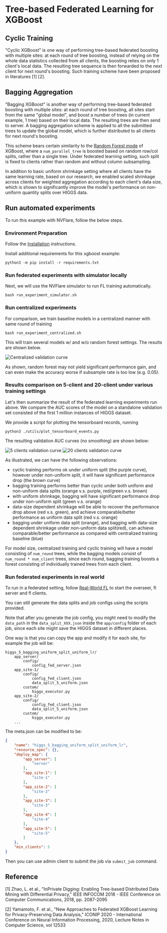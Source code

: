 # Tree-based Federated Learning for XGBoost   

## Cyclic Training 

"Cyclic XGBoost" is one way of performing tree-based federated boosting with multiple sites: at each round of tree boosting, instead of relying on the whole data statistics collected from all clients, the boosting relies on only 1 client's local data. The resulting tree sequence is then forwarded to the next client for next round's boosting. Such training scheme have been proposed in literatures [1] [2].

## Bagging Aggregation

"Bagging XGBoost" is another way of performing tree-based federated boosting with multiple sites: at each round of tree boosting, all sites start from the same "global model", and boost a number of trees (in current example, 1 tree) based on their local data. The resulting trees are then send to server. A bagging aggregation scheme is applied to all the submitted trees to update the global model, which is further distributed to all clients for next round's boosting. 

This scheme bears certain similarity to the [Random Forest mode](https://xgboost.readthedocs.io/en/stable/tutorials/rf.html) of XGBoost, where a `num_parallel_tree` is boosted based on random row/col splits, rather than a single tree. Under federated learning setting, such split is fixed to clients rather than random and without column subsampling. 

In addition to basic uniform shrinkage setting where all clients have the same learning rate, based on our research, we enabled scaled shrinkage across clients for weighted aggregation according to each client's data size, which is shown to significantly improve the model's performance on non-uniform quantity splits over HIGGS data.

## Run automated experiments
To run this example with NVFlare, follow the below steps.

### Environment Preparation
Follow the [Installation](https://nvflare.readthedocs.io/en/main/quickstart.html) instructions.

Install additional requirements for this xgboost example:
```
python3 -m pip install -r requirements.txt
```

### Run federated experiments with simulator locally
Next, we will use the NVFlare simulator to run FL training automatically.
```
bash run_experiment_simulator.sh
```

### Run centralized experiments
For comparison, we train baseline models in a centralized manner with same round of training
```
bash run_experiment_centralized.sh
```
This will train several models w/ and w/o random forest settings. The results are shown below.

![Centralized validation curve](./figs/Centralized.png)

As shown, random forest may not yield significant performance gain,
and can even make the accuracy worse if subsample rate is too low (e.g. 0.05).

### Results comparison on 5-client and 20-client under various training settings

Let's then summarize the result of the federated learning experiments run above. We compare the AUC scores of 
the model on a standalone validation set consisted of the first 1 million instances of HIGGS dataset.

We provide a script for plotting the tensorboard records, running
```
python3 ./utils/plot_tensorboard_events.py
```
The resulting validation AUC curves (no smoothing) are shown below:

![5 clients validation curve](./figs/5_client.png)
![20 clients validation curve](./figs/20_client.png)

As illustrated, we can have the following observations:
- cyclic training performs ok under uniform split (the purple curve), however under non-uniform split, it will have significant performance drop (the brown curve)
- bagging training performs better than cyclic under both uniform and non-uniform data splits (orange v.s. purple, red/green v.s. brown)
- with uniform shrinkage, bagging will have significant performance drop under non-uniform split (green v.s. orange)
- data-size dependent shrinkage will be able to recover the performance drop above (red v.s. green), and achieve comparable/better performance as uniform data split (red v.s. orange) 
- bagging under uniform data split (orange), and bagging with data-size dependent shrinkage under non-uniform data split(red), can achieve comparable/better performance as compared with centralized training baseline (blue)

For model size, centralized training and cyclic training will have a model consisting of `num_round` trees,
while the bagging models consist of `num_round * num_client` trees, since each round,
bagging training boosts a forest consisting of individually trained trees from each client.

### Run federated experiments in real world

To run in a federated setting, follow [Real-World FL](https://nvflare.readthedocs.io/en/main/real_world_fl.html) to
start the overseer, fl server and fl clients.

You can still generate the data splits and job configs using the scripts provided.

Note that after you generate the job config, you might need to modify the `data_path` in the `data_split_XXX.json`
inside the `app/config` folder of each job, since each site might save the HIGGS dataset in different places.

One way is that you can copy the app and modify it for each site, for example the job will be:

```commandline
higgs_5_bagging_uniform_split_uniform_lr/
    app_server/
        config/
            config_fed_server.json
    app_site-1/
        config/
            config_fed_client.json
            data_split_5_uniform.json
        custom/
            higgs_executor.py
    app_site-2/
        config/
            config_fed_client.json
            data_split_5_uniform.json
        custom/
            higgs_executor.py
    ...
```

The meta.json can be modified to be:

```json
{
    "name": "higgs_5_bagging_uniform_split_uniform_lr",
    "resource_spec": {},
    "deploy_map": {
        "app_server": [
            "server"
        ],
        "app_site-1": [
            "site-1"
        ],
        "app_site-2": [
            "site-2"
        ],
        "app_site-3": [
            "site-3"
        ],
        "app_site-4": [
            "site-4"
        ],
        "app_site-5": [
            "site-5"
        ]
    },
    "min_clients": 5
}
```

Then you can use admin client to submit the job via `submit_job` command.

## Reference
[1] Zhao, L. et al., "InPrivate Digging: Enabling Tree-based Distributed Data Mining with Differential Privacy," IEEE INFOCOM 2018 - IEEE Conference on Computer Communications, 2018, pp. 2087-2095

[2] Yamamoto, F. et al., "New Approaches to Federated XGBoost Learning for Privacy-Preserving Data Analysis," ICONIP 2020 - International Conference on Neural Information Processing, 2020, Lecture Notes in Computer Science, vol 12533 
